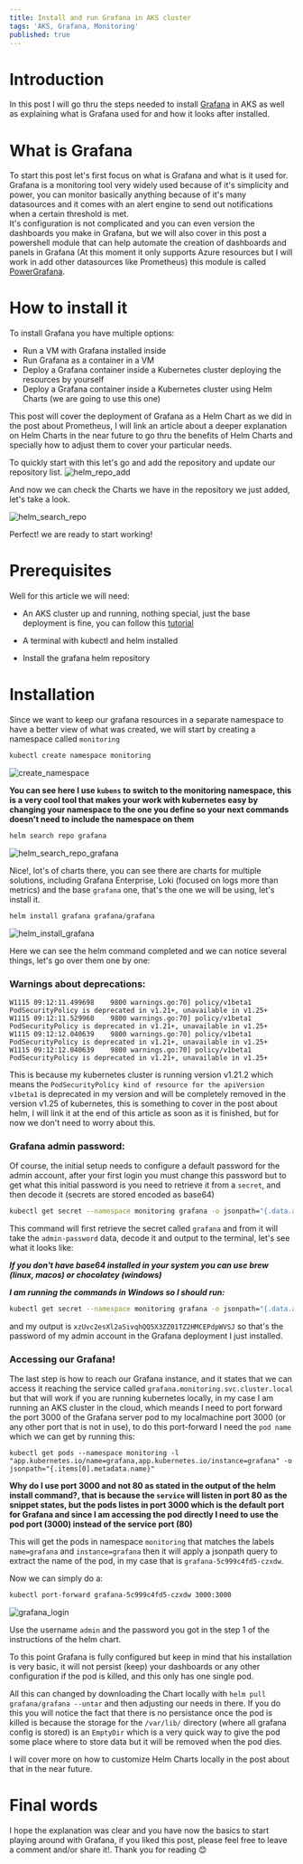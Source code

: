 ```yaml
---
title: Install and run Grafana in AKS cluster
tags: 'AKS, Grafana, Monitoring'
published: true
---
```



# Introduction

In this post I will go thru the steps needed to install [Grafana](https://grafana.com/) in AKS as well as explaining what is Grafana used for and how it looks after installed.

# What is Grafana

To start this post let's first focus on what is Grafana and what is it used for. Grafana is a monitoring tool very widely used because of it's simplicity and power, you can monitor basically anything because of it's many datasources and it comes with an alert engine to send out notifications when a certain threshold is met.  
It's configuration is not complicated and you can even version the dashboards you make in Grafana, but we will also cover in this post a powershell module that can help automate the creation of dashboards and panels in Grafana (At this moment it only supports Azure resources but I will work in add other datasources like Prometheus) this module is called [PowerGrafana](https://www.powershellgallery.com/packages/PowerGrafana/0.1.0).

# How to install it

To install Grafana you have multiple options:

 - Run a VM with Grafana installed inside
 - Run Grafana as a container in a VM
 - Deploy a Grafana container inside a Kubernetes cluster deploying the resources by yourself
 - Deploy a Grafana container inside a Kubernetes cluster using Helm Charts (we are going to use this one)

This post will cover the deployment of Grafana as a Helm Chart as we did in the post about Prometheus, I will link an article about a deeper explanation on Helm Charts in the near future to go thru the benefits of Helm Charts and specially how to adjust them to cover your particular needs.

To quickly start with this let's go and add the repository and update our repository list.
![helm_repo_add](./Images/grafana/helm-repo-add.png)

And now we can check the Charts we have in the repository we just added, let's take a look.  

![helm_search_repo](./Images/grafana/helm-search-repo.png)

Perfect! we are ready to start working!

# Prerequisites

Well for this article we will need:

- An AKS cluster up and running, nothing special, just the base deployment is fine, you can follow this [tutorial](https://docs.microsoft.com/en-us/azure/aks/kubernetes-walkthrough-portal)

- A terminal with kubectl and helm installed 

- Install the grafana helm repository

# Installation

Since we want to keep our grafana resources in a separate namespace to have a better view of what was created, we will start by creating a namespace called `monitoring`

```bash
kubectl create namespace monitoring
```
![create_namespace](./Images/grafana/create-namespace.png)

**You can see here I use `kubens` to switch to the monitoring namespace, this is a very cool tool that makes your work with kubernetes easy by changing your namespace to the one you define so your next commands doesn't need to include the namespace on them**


```bash
helm search repo grafana
```

![helm_search_repo_grafana](./Images/grafana/helm-search-repo-grafana.png)

Nice!, lot's of charts there, you can see there are charts for multiple solutions, including Grafana Enterprise, Loki (focused on logs more than metrics) and the base `grafana` one, that's the one we will be using, let's install it.

```bash
helm install grafana grafana/grafana
```

![helm_install_grafana](./Images/grafana/helm-install-grafana.png)

Here we can see the helm command completed and we can notice several things, let's go over them one by one:

### Warnings about deprecations:

```
W1115 09:12:11.499698    9800 warnings.go:70] policy/v1beta1 PodSecurityPolicy is deprecated in v1.21+, unavailable in v1.25+
W1115 09:12:11.529960    9800 warnings.go:70] policy/v1beta1 PodSecurityPolicy is deprecated in v1.21+, unavailable in v1.25+
W1115 09:12:12.040639    9800 warnings.go:70] policy/v1beta1 PodSecurityPolicy is deprecated in v1.21+, unavailable in v1.25+
W1115 09:12:12.040639    9800 warnings.go:70] policy/v1beta1 PodSecurityPolicy is deprecated in v1.21+, unavailable in v1.25+
```
This is because my kubernetes cluster is running version v1.21.2 which means the `PodSecurityPolicy kind of resource for the apiVersion v1beta1` is deprecated in my version and will be completely removed in the version v1.25 of kubernetes, this is something to cover in the post about helm, I will link it at the end of this article as soon as it is finished, but for now we don't need to worry about this.


### Grafana admin password:

Of course, the initial setup needs to configure a default password for the admin account, after your first login you must change this password but to get what this initial password is you need to retrieve it from a `secret`, and then decode it (secrets are stored encoded as base64)

```bash
kubectl get secret --namespace monitoring grafana -o jsonpath="{.data.admin-password}" | base64 --decode ; echo
```

This command will first retrieve the secret called `grafana` and from it will take the `admin-password` data, decode it and output to the terminal, let's see what it looks like:

***If you don't have base64 installed in your system you can use brew (linux, macos) or chocolatey (windows)***

***I am running the commands in Windows so I should run:***
```bash
kubectl get secret --namespace monitoring grafana -o jsonpath="{.data.admin-password}" | base64 -d
```
and my output is `xzUvc2esXl2aSivqhQQ5X3ZZ01TZ2HMCEPdpWVSJ` so that's the password of my admin account in the Grafana deployment I just installed.

### Accessing our Grafana!

The last step is how to reach our Grafana instance, and it states that we can access it reaching the service called `grafana.monitoring.svc.cluster.local` but that will work if you are running kubernetes locally, in my case I am running an AKS cluster in the cloud, which meands I need to port forward the port 3000 of the Grafana server pod to my localmachine port 3000 (or any other port that is not in use), to do this port-forward I need the `pod name` which we can get by running this:

`kubectl get pods --namespace monitoring -l "app.kubernetes.io/name=grafana,app.kubernetes.io/instance=grafana" -o jsonpath="{.items[0].metadata.name}"`

**Why do I use port 3000 and not 80 as stated in the output of the helm install command?, that is because the `service` will listen in port 80 as the snippet states, but the pods listes in port 3000 which is the default port for Grafana and since I am accessing the pod directly I need to use the pod port (3000) instead of the service port (80)**

This will get the pods in namespace `monitoring` that matches the labels `name=grafana` and `instance=grafana` then it will apply a jsonpath query to extract the name of the pod, in my case that is `grafana-5c999c4fd5-czxdw`.  

Now we can simply do a:  
```bash
kubectl port-forward grafana-5c999c4fd5-czxdw 3000:3000
```

![grafana_login](./Images/grafana/grafana-login-1.png)

Use the username `admin` and the password you got in the step 1 of the instructions of the helm chart.

To this point Grafana is fully configured but keep in mind that his installation is very basic, it will not persist (keep) your dashboards or any other configuration if the pod is killed, and this only has one single pod.

All this can changed by downloading the Chart locally with `helm pull grafana/grafana --untar` and then adjusting our needs in there. If you do this you will notice the fact that there is no persistance once the pod is killed is because the storage for the `/var/lib/` directory (where all grafana config is stored) is an `EmptyDir` which is a very quick way to give the pod some place where to store data but it will be removed when the pod dies.

I will cover more on how to customize Helm Charts locally in the post about that in the near future.


# Final words

I hope the explanation was clear and you have now the basics to start playing around with Grafana, if you liked this post, please feel free to leave a comment and/or share it!. Thank you for reading :blush:
